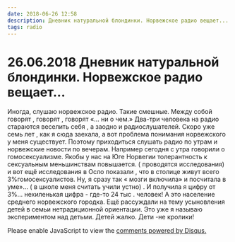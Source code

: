 ```yaml
---
date: 2018-06-26 12:58
description: Дневник натуральной блондинки. Норвежское радио вещает...
tags: radio
---
```

# 26.06.2018 Дневник натуральной блондинки. Норвежское радио вещает...

Иногда, слушаю норвежское радио.  Такие смешные. Между собой говорят , говорят , говорят «... ни о чем.» Два-три человека на радио стараются веселить себя , а заодно и радиослушателей. Скоро уже семь лет , как я сюда заехала, а вот проблема понимания норвежского у меня существует. Поэтому приходиться слушать радио по утрам и норвежские новости по вечерам. Например сегодня с утра говорили о гомосексуализме. Якобы у нас на Юге Норвегии толерантность к сексуальным меньшинствам повышается. ( проводятся исследования)  и вот ещё исследования  в Осло показали , что в столице живут всего 3%гомосексуалистов. Ну, я сразу так « мозги включила»  и посчитала в уме»... ( в школе меня считать учили устно) . И получила я цифру от 3%... нехиленькая цифра - где-то 24 тыс . человек! А это население среднего норвежского городка. Ещё рассуждали на тему усыновления детей в семьи нетрадиционной ориентации.  Это уже я называю экспериментом над детьми. Детей жалко. Дети -не кролики! 

<div id="disqus_thread"></div>
<script>
    /**
    *  RECOMMENDED CONFIGURATION VARIABLES: EDIT AND UNCOMMENT THE SECTION BELOW TO INSERT DYNAMIC VALUES FROM YOUR PLATFORM OR CMS.
    *  LEARN WHY DEFINING THESE VARIABLES IS IMPORTANT: https://disqus.com/admin/universalcode/#configuration-variables    */
    /*
    var disqus_config = function () {
    this.page.url = PAGE_URL;  // Replace PAGE_URL with your page's canonical URL variable
    this.page.identifier = PAGE_IDENTIFIER; // Replace PAGE_IDENTIFIER with your page's unique identifier variable
    };
    */
    (function() { // DON'T EDIT BELOW THIS LINE
    var d = document, s = d.createElement('script');
    s.src = 'https://irina-blog-1.disqus.com/embed.js';
    s.setAttribute('data-timestamp', +new Date());
    (d.head || d.body).appendChild(s);
    })();
</script>
<noscript>Please enable JavaScript to view the <a href="https://disqus.com/?ref_noscript">comments powered by Disqus.</a></noscript>
